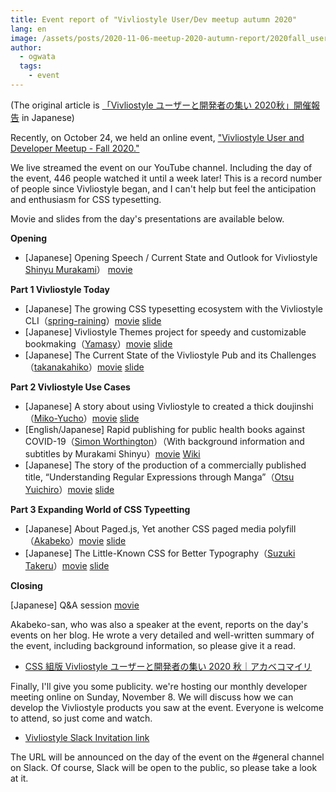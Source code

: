 ```yaml
---
title: Event report of "Vivliostyle User/Dev meetup autumn 2020"
lang: en
image: /assets/posts/2020-11-06-meetup-2020-autumn-report/2020fall_user_meeting_banner.png
author:
  - ogwata
  tags:
    - event
---
```

(The original article is [「Vivliostyle ユーザーと開発者の集い 2020秋」開催報告](https://vivliostyle.org/ja/blog/2020/11/06/meetup-2020-autumn-report/) in Japanese)

Recently, on October 24, we held an online event,  ["Vivliostyle User and Developer Meetup - Fall 2020."](https://vivliostyle.connpass.com/event/189940/)

We live streamed the event on our YouTube channel. Including the day of the event, 446 people watched it until a week later! This is a record number of people since Vivliostyle began, and I can't help but feel the anticipation and enthusiasm for CSS typesetting.

Movie and slides from the day's presentations are available below.

**Opening**

- [Japanese] Opening Speech / Current State and Outlook for Vivliostyle [Shinyu Murakami](https://twitter.com/MurakamiShinyu)） [movie](https://youtu.be/LwGDDGbmrKE)

**Part 1 Vivliostyle Today**

- [Japanese] The growing CSS typesetting ecosystem with the Vivliostyle CLI（[spring-raining](https://twitter.com/spring_raining)）[movie](https://youtu.be/KxapwLgmtKA) [slide](https://speakerdeck.com/spring_raining/vivliostyle-user-and-developer-meetup-2020-autumn)
- [Japanese] Vivliostyle Themes project for speedy and customizable bookmaking（[Yamasy](https://twitter.com/yamasy1549)）[movie](https://youtu.be/zEQ1nPq2FHo) [slide](https://www.slideshare.net/yamasy1549s/vivliostyle-themes-238958997)
- [Japanese] The Current State of the Vivliostyle Pub and its Challenges（[takanakahiko](https://twitter.com/takanakahiko)）[movie](https://youtu.be/Ym71Lqmc3HY) [slide](https://speakerdeck.com/takanakahiko/current-status-and-issues-of-vivliostyle-pub)

**Part 2 Vivliostyle Use Cases**

- [Japanese] A story about using Vivliostyle to created a thick doujinshi（[Miko-Yucho](https://twitter.com/y_mikou)）[movie](https://youtu.be/YBlQzfqKKXA) [slide](https://sway.office.com/X8dcP25wnTEXFbE0?ref=Link&loc=mysways)
- [English/Japanese] Rapid publishing for public health books against COVID-19（[Simon Worthington](https://twitter.com/mrchristian99)）（With background information and subtitles by Murakami Shinyu）[movie](https://youtu.be/xddKDFaCVr0) [Wiki](https://github.com/vivliostyle/community/wiki/Rapid-publishing-for-public-health-books-against-COVID-19)
- [Japanese] The story of the production of a commercially published title,  “Understanding Regular Expressions through Manga”（[Otsu Yuichiro](https://twitter.com/arinoth)）[movie](https://youtu.be/RQm5G7OM2S0) [slide](https://www.slideshare.net/ohtsuyuichiro/vivliostyle2020fall-lwohtsu)

**Part 3 Expanding World of CSS Typeetting**

- [Japanese] About Paged.js, Yet another CSS paged media polyfill（[Akabeko](https://twitter.com/akabekobeko)）[movie](https://youtu.be/awMBMrKwHHA) [slide](https://speakerdeck.com/akabekobeko/paged-dot-js-nituite-yet-another-css-paged-media-polyfill)
- [Japanese] The Little-Known CSS for Better Typography（[Suzuki Takeru](https://twitter.com/terkel)）[movie](https://youtu.be/96EbOEChoIY) [slide](https://speakerdeck.com/terkel/yoriliang-itaipogurahuifalsetamefalsezhi-rarezarucss)

**Closing**

[Japanese] Q&A session [movie](https://youtu.be/tTv8Uq3tqr8)

Akabeko-san, who was also a speaker at the event, reports on the day's events on her blog. He wrote a very detailed and well-written summary of the event, including background information, so please give it a read.

-  [CSS 組版 Vivliostyle ユーザーと開発者の集い 2020 秋｜アカベコマイリ](https://akabeko.me/blog/2020/11/vivliostyle/)

Finally, I'll give you some publicity. we're hosting our monthly developer meeting online on Sunday, November 8. We will discuss how we can develop the Vivliostyle products you saw at the event. Everyone is welcome to attend, so just come and watch.

- [Vivliostyle Slack Invitation link](https://join.slack.com/t/vivliostyle/shared_invite/enQtNzc1NjE4ODk1ODI5LWQxZjM4YTZjMmQ0ZTUyNmUyOGZlMzIwZjQ5OWYwYjkyZDZmOTIwNGMwOWU5NDc0NjE5OTAyMmVhZTRhYTAyNWQ)

The URL will be announced on the day of the event on the #general channel on Slack. Of course, Slack will be open to the public, so please take a look at it.
